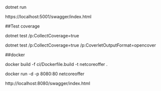 dotnet run

https://localhost:5001/swagger/index.html


##Test coverage

dotnet test /p:CollectCoverage=true

dotnet test /p:CollectCoverage=true /p:CoverletOutputFormat=opencover



##docker

docker build -f ci/Dockerfile.build -t netcoreoffer .

docker run -d -p 8080:80  netcoreoffer

http://localhost:8080/swagger/index.html
